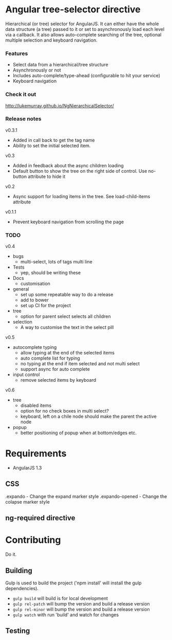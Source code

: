 Angular tree-selector directive
=======================================

Hierarchical (or tree) selector for AngularJS. It can either have the whole data structure (a tree) passed to it or set to asynchronously load each level via a callback. It also allows auto-complete searching of the tree, optional multiple selection and keyboard navigation.

### Features
- Select data from a hierarchical/tree structure
- Asynchronously or not
- Includes auto-complete/type-ahead (configurable to hit your service)
- Keyboard navigation

### Check it out
http://lukemurray.github.io/NgNierarchicalSelector/

### Release notes
v0.3.1
  - Added in call back to get the tag name
  - Ability to set the initial selected item.
  
v0.3
  - Added in feedback about the async children loading
  - Default button to show the tree on the right side of control. Use no-button attribute to hide it

v0.2
  - Async support for loading items in the tree. See load-child-items attribute

v0.1.1
  - Prevent keyboard navigation from scrolling the page

### TODO
v0.4
- bugs
  - multi-select, lots of tags multi line
- Tests
  - yep, should be writing these
- Docs
  - customisation
- general
  - set up some repeatable way to do a release
  - add to bower
  - set up CI for the project
- tree
  - option for parent select selects all children
- selection
  - A way to customise the text in the select pill

v0.5
- autocomplete typing
  - allow typing at the end of the selected items
  - auto complete list for typing
  - no typing at the end if item selected and not multi select
  - support async for auto complete
- input control
  - remove selected items by keyboard

v0.6
- tree
  - disabled items
  - option for no check boxes in multi select?
  - keyboard, left on a chile node should make the parent the active node
- popup
  - better positioning of popup when at bottom/edges etc.

# Requirements
- AngularJS 1.3

## CSS
.expando - Change the expand marker style
.expando-opened - Change the colapse marker style

## ng-required directive

# Contributing
Do it.

## Building
Gulp is used to build the project ('npm install' will install the gulp dependencies).
- `gulp build` will build is for local development
- `gulp rel-patch` will bump the version and build a release version
- `gulp rel-minor` will bump the version and build a release version
- `gulp watch` with run 'build' and watch for changes

## Testing
